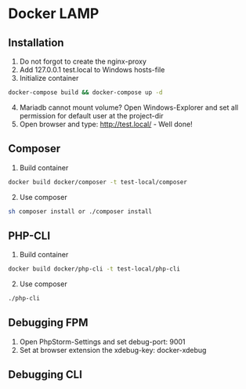 # Docker LAMP

## Installation

1. Do not forgot to create the nginx-proxy
2. Add 127.0.0.1 test.local to Windows hosts-file
3. Initialize container
```bash
docker-compose build && docker-compose up -d
```
4. Mariadb cannot mount volume? Open Windows-Explorer and set all permission for default user at the project-dir
5. Open browser and type: http://test.local/ - Well done!

## Composer
1. Build container
```bash
docker build docker/composer -t test-local/composer
```  
2. Use composer 
```bash
sh composer install or ./composer install
```  

## PHP-CLI
1. Build container
```bash
docker build docker/php-cli -t test-local/php-cli
```  
2. Use composer 
```bash
./php-cli
```  

## Debugging FPM
1. Open PhpStorm-Settings and set debug-port: 9001
2. Set at browser extension the xdebug-key: docker-xdebug

## Debugging CLI
